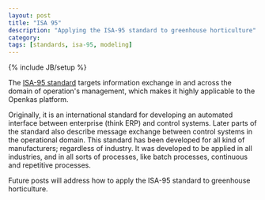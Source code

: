 ```yaml
---
layout: post
title: "ISA 95"
description: "Applying the ISA-95 standard to greenhouse horticulture"
category: 
tags: [standards, isa-95, modeling]
---
```

{% include JB/setup %}

The [ISA-95 standard][1] targets information exchange in and across the domain of operation's management,
which makes it highly applicable to the Openkas platform.

Originally, it is an international standard for developing an automated interface between enterprise (think ERP) and control systems. Later parts of the standard also describe message exchange between control systems in the operational domain. This standard has been developed for all kind of manufacturers; regardless of industry. It was developed to be applied in all industries, and in all sorts of processes, like batch processes, continuous and repetitive processes.

Future posts will address how to apply the ISA-95 standard to greenhouse horticulture.

 [1]: http://en.wikipedia.org/wiki/ANSI/ISA-95